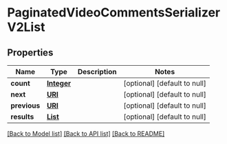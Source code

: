 # PaginatedVideoCommentsSerializerV2List
## Properties

Name | Type | Description | Notes
------------ | ------------- | ------------- | -------------
**count** | [**Integer**](integer.md) |  | [optional] [default to null]
**next** | [**URI**](URI.md) |  | [optional] [default to null]
**previous** | [**URI**](URI.md) |  | [optional] [default to null]
**results** | [**List**](VideoCommentsSerializerV2.md) |  | [optional] [default to null]

[[Back to Model list]](../README.md#documentation-for-models) [[Back to API list]](../README.md#documentation-for-api-endpoints) [[Back to README]](../README.md)

